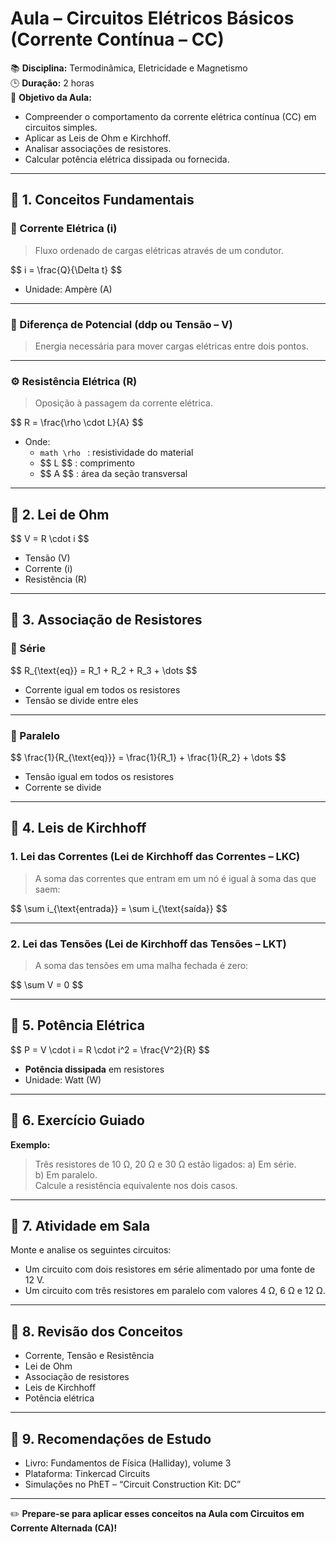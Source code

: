 # Aula – Circuitos Elétricos Básicos (Corrente Contínua – CC)

📚 **Disciplina:** Termodinâmica, Eletricidade e Magnetismo  
🕒 **Duração:** 2 horas  
🎯 **Objetivo da Aula:**
- Compreender o comportamento da corrente elétrica contínua (CC) em circuitos simples.
- Aplicar as Leis de Ohm e Kirchhoff.
- Analisar associações de resistores.
- Calcular potência elétrica dissipada ou fornecida.

---

## 📌 1. Conceitos Fundamentais

### 🔌 Corrente Elétrica (i)
> Fluxo ordenado de cargas elétricas através de um condutor.

\$$ i = \frac{Q}{\Delta t} \$$

- Unidade: Ampère (A)

---

### 🔋 Diferença de Potencial (ddp ou Tensão – V)
> Energia necessária para mover cargas elétricas entre dois pontos.

---

### ⚙️ Resistência Elétrica (R)
> Oposição à passagem da corrente elétrica.

\$$ R = \frac{\rho \cdot L}{A} \$$

- Onde:  
  -  ```math \rho ``` : resistividade do material  
  - \$$ L \$$ : comprimento  
  - \$$ A \$$ : área da seção transversal  

---

## 🔁 2. Lei de Ohm

\$$ V = R \cdot i \$$

- Tensão (V)  
- Corrente (i)  
- Resistência (R)

---

## 🔄 3. Associação de Resistores

### 🔹 Série
\$$ R_{\text{eq}} = R_1 + R_2 + R_3 + \dots \$$

- Corrente igual em todos os resistores  
- Tensão se divide entre eles

---

### 🔸 Paralelo
\$$ \frac{1}{R_{\text{eq}}} = \frac{1}{R_1} + \frac{1}{R_2} + \dots \$$

- Tensão igual em todos os resistores  
- Corrente se divide

---

## 📐 4. Leis de Kirchhoff

### 1. Lei das Correntes (Lei de Kirchhoff das Correntes – LKC)
> A soma das correntes que entram em um nó é igual à soma das que saem:

\$$ \sum i_{\text{entrada}} = \sum i_{\text{saída}} \$$

---

### 2. Lei das Tensões (Lei de Kirchhoff das Tensões – LKT)
> A soma das tensões em uma malha fechada é zero:

\$$ \sum V = 0 \$$

---

## 🔌 5. Potência Elétrica

\$$ P = V \cdot i = R \cdot i^2 = \frac{V^2}{R} \$$

- **Potência dissipada** em resistores  
- Unidade: Watt (W)

---

## 🧠 6. Exercício Guiado

**Exemplo:**
> Três resistores de 10 Ω, 20 Ω e 30 Ω estão ligados:
> a) Em série.  
> b) Em paralelo.  
> Calcule a resistência equivalente nos dois casos.

---

## 📝 7. Atividade em Sala

Monte e analise os seguintes circuitos:  
- Um circuito com dois resistores em série alimentado por uma fonte de 12 V.  
- Um circuito com três resistores em paralelo com valores 4 Ω, 6 Ω e 12 Ω.

---

## 🔁 8. Revisão dos Conceitos

- Corrente, Tensão e Resistência  
- Lei de Ohm  
- Associação de resistores  
- Leis de Kirchhoff  
- Potência elétrica

---

## 📖 9. Recomendações de Estudo

- Livro: Fundamentos de Física (Halliday), volume 3  
- Plataforma: Tinkercad Circuits  
- Simulações no PhET – “Circuit Construction Kit: DC”

---

✏️ **Prepare-se para aplicar esses conceitos na Aula com Circuitos em Corrente Alternada (CA)!**
